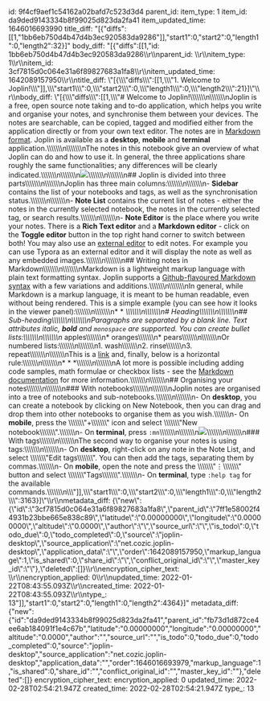 id: 9f4cf9aef1c54162a02bafd7c523d3d4
parent_id: 
item_type: 1
item_id: da9ded9143334b8f99025d823da2fa41
item_updated_time: 1646016693990
title_diff: "[{\"diffs\":[[1,\"1bb6eb750d4b47d4b3ec920583da9286\"]],\"start1\":0,\"start2\":0,\"length1\":0,\"length2\":32}]"
body_diff: "[{\"diffs\":[[1,\"id: 1bb6eb750d4b47d4b3ec920583da9286\\\r\\\nparent_id: \\\r\\\nitem_type: 1\\\r\\\nitem_id: 3cf7815d0c064e31a6f89827683a1fa8\\\r\\\nitem_updated_time: 1642089157950\\\r\\\ntitle_diff: \\\"[{\\\\\\\"diffs\\\\\\\":[[1,\\\\\\\"1. Welcome to Joplin!\\\\\\\"]],\\\\\\\"start1\\\\\\\":0,\\\\\\\"start2\\\\\\\":0,\\\\\\\"length1\\\\\\\":0,\\\\\\\"length2\\\\\\\":21}]\\\"\\\r\\\nbody_diff: \\\"[{\\\\\\\"diffs\\\\\\\":[[1,\\\\\\\"# Welcome to Joplin!\\\\\\\\\\\\\n\\\\\\\\\\\\\nJoplin is a free, open source note taking and to-do application, which helps you write and organise your notes, and synchronise them between your devices. The notes are searchable, can be copied, tagged and modified either from the application directly or from your own text editor. The notes are in [Markdown format](https://joplinapp.org/help/#markdown). Joplin is available as a **desktop**, **mobile** and **terminal** application.\\\\\\\\\\\\\n\\\\\\\\\\\\\nThe notes in this notebook give an overview of what Joplin can do and how to use it. In general, the three applications share roughly the same functionalities; any differences will be clearly indicated.\\\\\\\\\\\\\n\\\\\\\\\\\\\n![](:/3a6a0de9a56b42d4bf4c772082ec8092)\\\\\\\\\\\\\n\\\\\\\\\\\\\n## Joplin is divided into three parts\\\\\\\\\\\\\n\\\\\\\\\\\\\nJoplin has three main columns:\\\\\\\\\\\\\n\\\\\\\\\\\\\n- **Sidebar** contains the list of your notebooks and tags, as well as the synchronisation status.\\\\\\\\\\\\\n\\\\\\\\\\\\\n- **Note List** contains the current list of notes - either the notes in the currently selected notebook, the notes in the currently selected tag, or search results.\\\\\\\\\\\\\n\\\\\\\\\\\\\n- **Note Editor** is the place where you write your notes. There is a **Rich Text editor** and a **Markdown editor** - click on the **Toggle editor** button in the top right hand corner to switch between both! You may also use an [external editor](https://joplinapp.org/help/#external-text-editor) to edit notes. For example you can use Typora as an external editor and it will display the note as well as any embedded images.\\\\\\\\\\\\\n\\\\\\\\\\\\\n## Writing notes in Markdown\\\\\\\\\\\\\n\\\\\\\\\\\\\nMarkdown is a lightweight markup language with plain text formatting syntax. Joplin supports a [Github-flavoured Markdown syntax](https://joplinapp.org/markdown/) with a few variations and additions.\\\\\\\\\\\\\n\\\\\\\\\\\\\nIn general, while Markdown is a markup language, it is meant to be human readable, even without being rendered. This is a simple example (you can see how it looks in the viewer panel):\\\\\\\\\\\\\n\\\\\\\\\\\\\n* * *\\\\\\\\\\\\\n\\\\\\\\\\\\\n# Heading\\\\\\\\\\\\\n\\\\\\\\\\\\\n## Sub-heading\\\\\\\\\\\\\n\\\\\\\\\\\\\nParagraphs are separated by a blank line. Text attributes _italic_, **bold** and `monospace` are supported. You can create bullet lists:\\\\\\\\\\\\\n\\\\\\\\\\\\\n* apples\\\\\\\\\\\\\n* oranges\\\\\\\\\\\\\n* pears\\\\\\\\\\\\\n\\\\\\\\\\\\\nOr numbered lists:\\\\\\\\\\\\\n\\\\\\\\\\\\\n1. wash\\\\\\\\\\\\\n2. rinse\\\\\\\\\\\\\n3. repeat\\\\\\\\\\\\\n\\\\\\\\\\\\\nThis is a [link](https://joplinapp.org) and, finally, below is a horizontal rule:\\\\\\\\\\\\\n\\\\\\\\\\\\\n* * *\\\\\\\\\\\\\n\\\\\\\\\\\\\nA lot more is possible including adding code samples, math formulae or checkbox lists - see the [Markdown documentation](https://joplinapp.org/help/#markdown) for more information.\\\\\\\\\\\\\n\\\\\\\\\\\\\n## Organising your notes\\\\\\\\\\\\\n\\\\\\\\\\\\\n### With notebooks\\\\\\\\\\\\\n\\\\\\\\\\\\\nJoplin notes are organised into a tree of notebooks and sub-notebooks.\\\\\\\\\\\\\n\\\\\\\\\\\\\n- On **desktop**, you can create a notebook by clicking on New Notebook, then you can drag and drop them into other notebooks to organise them as you wish.\\\\\\\\\\\\\n- On **mobile**, press the \\\\\\\\\\\\\\\"+\\\\\\\\\\\\\\\" icon and select \\\\\\\\\\\\\\\"New notebook\\\\\\\\\\\\\\\".\\\\\\\\\\\\\n- On **terminal**, press `:mn`\\\\\\\\\\\\\n\\\\\\\\\\\\\n![](:/0c726006f5cb4926bdebc52a1c03aabb)\\\\\\\\\\\\\n\\\\\\\\\\\\\n### With tags\\\\\\\\\\\\\n\\\\\\\\\\\\\nThe second way to organise your notes is using tags:\\\\\\\\\\\\\n\\\\\\\\\\\\\n- On **desktop**, right-click on any note in the Note List, and select \\\\\\\\\\\\\\\"Edit tags\\\\\\\\\\\\\\\". You can then add the tags, separating them by commas.\\\\\\\\\\\\\n- On **mobile**, open the note and press the \\\\\\\\\\\\\\\"⋮\\\\\\\\\\\\\\\" button and select \\\\\\\\\\\\\\\"Tags\\\\\\\\\\\\\\\".\\\\\\\\\\\\\n- On **terminal**, type `:help tag` for the available commands.\\\\\\\\\\\\\n\\\\\\\"]],\\\\\\\"start1\\\\\\\":0,\\\\\\\"start2\\\\\\\":0,\\\\\\\"length1\\\\\\\":0,\\\\\\\"length2\\\\\\\":3163}]\\\"\\\r\\\nmetadata_diff: {\\\"new\\\":{\\\"id\\\":\\\"3cf7815d0c064e31a6f89827683a1fa8\\\",\\\"parent_id\\\":\\\"7ff1e58002f44931b23bbe665e838c89\\\",\\\"latitude\\\":\\\"0.00000000\\\",\\\"longitude\\\":\\\"0.00000000\\\",\\\"altitude\\\":\\\"0.0000\\\",\\\"author\\\":\\\"\\\",\\\"source_url\\\":\\\"\\\",\\\"is_todo\\\":0,\\\"todo_due\\\":0,\\\"todo_completed\\\":0,\\\"source\\\":\\\"joplin-desktop\\\",\\\"source_application\\\":\\\"net.cozic.joplin-desktop\\\",\\\"application_data\\\":\\\"\\\",\\\"order\\\":1642089157950,\\\"markup_language\\\":1,\\\"is_shared\\\":0,\\\"share_id\\\":\\\"\\\",\\\"conflict_original_id\\\":\\\"\\\",\\\"master_key_id\\\":\\\"\\\"},\\\"deleted\\\":[]}\\\r\\\nencryption_cipher_text: \\\r\\\nencryption_applied: 0\\\r\\\nupdated_time: 2022-01-22T08:43:55.093Z\\\r\\\ncreated_time: 2022-01-22T08:43:55.093Z\\\r\\\ntype_: 13\"]],\"start1\":0,\"start2\":0,\"length1\":0,\"length2\":4364}]"
metadata_diff: {"new":{"id":"da9ded9143334b8f99025d823da2fa41","parent_id":"fb73d1d872ce4ee6ab184091f1e4c67b","latitude":"0.00000000","longitude":"0.00000000","altitude":"0.0000","author":"","source_url":"","is_todo":0,"todo_due":0,"todo_completed":0,"source":"joplin-desktop","source_application":"net.cozic.joplin-desktop","application_data":"","order":1646016693979,"markup_language":1,"is_shared":0,"share_id":"","conflict_original_id":"","master_key_id":""},"deleted":[]}
encryption_cipher_text: 
encryption_applied: 0
updated_time: 2022-02-28T02:54:21.947Z
created_time: 2022-02-28T02:54:21.947Z
type_: 13